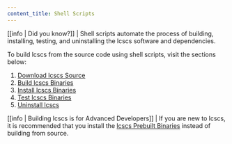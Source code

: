 ```yaml
---
content_title: Shell Scripts
---
```


[[info | Did you know?]]
| Shell scripts automate the process of building, installing, testing, and uninstalling the lcscs software and dependencies.

To build lcscs from the source code using shell scripts, visit the sections below:

1. [Download lcscs Source](01_download-lcscs-source.md)
2. [Build lcscs Binaries](02_build-lcscs-binaries.md)
3. [Install lcscs Binaries](03_install-lcscs-binaries.md)
4. [Test lcscs Binaries](04_test-lcscs-binaries.md)
5. [Uninstall lcscs](05_uninstall-lcscs.md)

[[info | Building lcscs is for Advanced Developers]]
| If you are new to lcscs, it is recommended that you install the [lcscs Prebuilt Binaries](../../00_install-prebuilt-binaries.md) instead of building from source.
